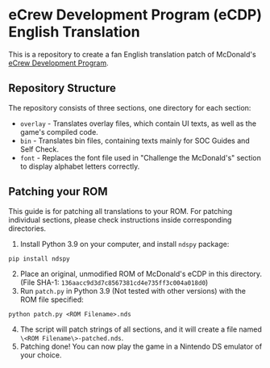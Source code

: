 # eCrew Development Program (eCDP) English Translation
This is a repository to create a fan English translation patch of McDonald's [eCrew Development Program](https://en.wikipedia.org/wiki/ECrew_Development_Program).

## Repository Structure
The repository consists of three sections, one directory for each section:
- `overlay` - Translates overlay files, which contain UI texts, as well as the game's compiled code.
- `bin` - Translates bin files, containing texts mainly for SOC Guides and Self Check.
- `font` - Replaces the font file used in "Challenge the McDonald's" section to display alphabet letters correctly.

## Patching your ROM
This guide is for patching all translations to your ROM. For patching individual sections, please check instructions inside corresponding directories.
1. Install Python 3.9 on your computer, and install `ndspy` package:
```
pip install ndspy
```
2. Place an original, unmodified ROM of McDonald's eCDP in this directory. (File SHA-1: `136aacc9d3d7c8567381cd4e735ff3c004a018d0`)
4. Run `patch.py` in Python 3.9 (Not tested with other versions) with the ROM file specified:
```
python patch.py <ROM Filename>.nds
```
4. The script will patch strings of all sections, and it will create a file named `\<ROM Filename\>-patched.nds`.
5. Patching done! You can now play the game in a Nintendo DS emulator of your choice.
